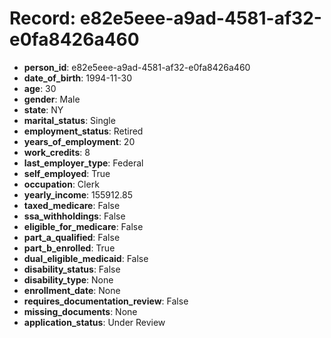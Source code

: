 # Record: e82e5eee-a9ad-4581-af32-e0fa8426a460

- **person_id**: e82e5eee-a9ad-4581-af32-e0fa8426a460
- **date_of_birth**: 1994-11-30
- **age**: 30
- **gender**: Male
- **state**: NY
- **marital_status**: Single
- **employment_status**: Retired
- **years_of_employment**: 20
- **work_credits**: 8
- **last_employer_type**: Federal
- **self_employed**: True
- **occupation**: Clerk
- **yearly_income**: 155912.85
- **taxed_medicare**: False
- **ssa_withholdings**: False
- **eligible_for_medicare**: False
- **part_a_qualified**: False
- **part_b_enrolled**: True
- **dual_eligible_medicaid**: False
- **disability_status**: False
- **disability_type**: None
- **enrollment_date**: None
- **requires_documentation_review**: False
- **missing_documents**: None
- **application_status**: Under Review